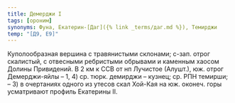 ```yaml
---
title: Демерджи I
tags: [ороним]
synonyms: Фуна, Екатерин-[Даг]({% link _terms/даг.md %}), Темирджи
temp: "[Д9, Е9]"
---
```


Куполообразная вершина с травянистыми склонами; с-зап. отрог скалистый, с
отвесными ребристыми обрывами и каменным хаосом Долины Привидений. В 2 км к ССВ
от нп Лучистое (Алушт.), юж. отрог Демерджи-яйлы – 1, 4) ср. тюрк. демирджи –
кузнец; ср. РПН темирши; – 3) в очертаниях одного из утесов скал Хой-Кая на юж.
оконеч. горы усматривают профиль Екатерины II.
